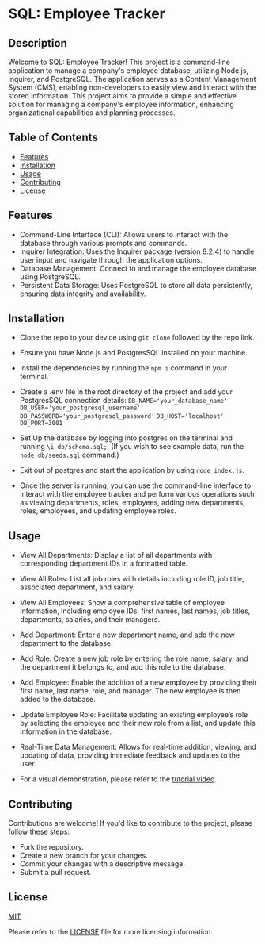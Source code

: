 # SQL: Employee Tracker


## Description

Welcome to SQL: Employee Tracker! This project is a command-line application to manage a company's employee database, utilizing Node.js, Inquirer, and PostgreSQL. The application serves as a Content Management System (CMS), enabling non-developers to easily view and interact with the stored information.
This project aims to provide a simple and effective solution for managing a company's employee information, enhancing organizational capabilities and planning processes.


## Table of Contents

- [Features](#features)
- [Installation](#installation)
- [Usage](#usage)
- [Contributing](#contributing)
- [License](#license)


## Features

- Command-Line Interface (CLI): Allows users to interact with the database through various prompts and commands.
- Inquirer Integration: Uses the Inquirer package (version 8.2.4) to handle user input and navigate through the application options.
- Database Management: Connect to and manage the employee database using PostgreSQL.
- Persistent Data Storage: Uses PostgreSQL to store all data persistently, ensuring data integrity and availability.


## Installation

- Clone the repo to your device using `git clone` followed by the repo link.

- Ensure you have Node.js and PostgresSQL installed on your machine. 

- Install the dependencies by running the `npm i` command in your terminal.

- Create a .env file in the root directory of the project and add your PostgresSQL connection details:
`DB_NAME='your_database_name'`
`DB_USER='your_postgresql_username'`
`DB_PASSWORD='your_postgresql_password'`
`DB_HOST='localhost'`
`DB_PORT=3001`

- Set Up the database by logging into postgres on the terminal and running `\i db/schema.sql;`. (If you wish to see example data, run the `node db/seeds.sql` command.) 

- Exit out of postgres and start the application by using `node index.js`.

- Once the server is running, you can use the command-line interface to interact with the employee tracker and perform various operations such as viewing departments, roles, employees, adding new departments, roles, employees, and updating employee roles.



## Usage

- View All Departments: Display a list of all departments with corresponding department IDs in a formatted table.

- View All Roles: List all job roles with details including role ID, job title, associated department, and salary.

- View All Employees: Show a comprehensive table of employee information, including employee IDs, first names, last names, job titles, departments, salaries, and their managers.

- Add Department: Enter a new department name, and add the new department to the database.

- Add Role: Create a new job role by entering the role name, salary, and the department it belongs to, and add this role to the database.

- Add Employee: Enable the addition of a new employee by providing their first name, last name, role, and manager. The new employee is then added to the database.

- Update Employee Role: Facilitate updating an existing employee’s role by selecting the employee and their new role from a list, and update this information in the database.

- Real-Time Data Management: Allows for real-time addition, viewing, and updating of data, providing immediate feedback and updates to the user.

- For a visual demonstration, please refer to the [tutorial video](https://drive.google.com/file/d/1SBg8336SW4sdEkSXoqRVzBZ4hSvWqqNg/view?usp=sharing).




## Contributing

Contributions are welcome! If you'd like to contribute to the project, please follow these steps:
- Fork the repository.
- Create a new branch for your changes.
- Commit your changes with a descriptive message.
- Submit a pull request.


## License

[MIT]((https://opensource.org/licenses/MIT)) 

Please refer to the [LICENSE](./LICENSE) file for more licensing information.



